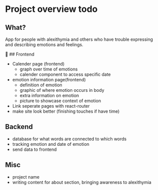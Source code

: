 # Project overview todo

## What?

App for people with alexithymia and others who have trouble expressing and describing emotions and feelings.

📌 ## Frontend

- Calender page (frontend)
  - graph over time of emotions
  - calender component to access specific date
- emotion information page(frontend)
  - definition of emotion
  - graphic of where emotion occurs in body
  - extra information on emotion
  - picture to showcase context of emotion
- Link seperate pages with react-router
- make site look better (finishing touches if have time)

## Backend

- database for what words are connected to which words
- tracking emotion and date of emotion
- send data to frontend

## Misc

- project name
- writing content for about section, bringing awareness to alexithymia
